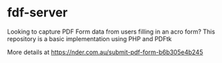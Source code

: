 fdf-server
==========

Looking to capture PDF Form data from users filling in an acro form? This repository is a basic implementation using PHP and PDFtk 

More details at https://nder.com.au/submit-pdf-form-b6b305e4b245
